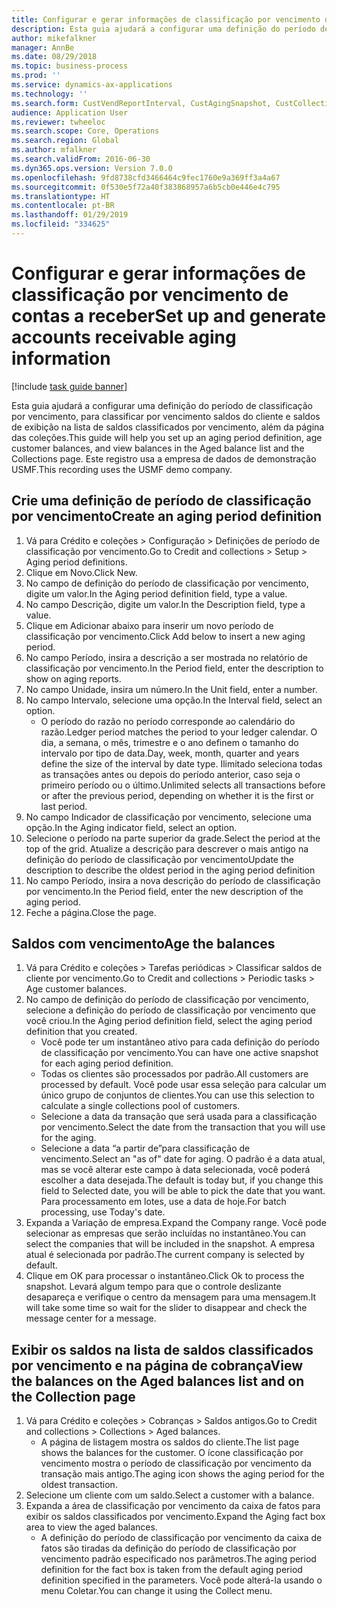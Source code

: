 ```yaml
---
title: Configurar e gerar informações de classificação por vencimento de contas a receber
description: Esta guia ajudará a configurar uma definição do período de classificação por vencimento, para classificar por vencimento saldos do cliente e saldos de exibição na lista de saldos classificados por vencimento, além da página das coleções.
author: mikefalkner
manager: AnnBe
ms.date: 08/29/2018
ms.topic: business-process
ms.prod: ''
ms.service: dynamics-ax-applications
ms.technology: ''
ms.search.form: CustVendReportInterval, CustAgingSnapshot, CustCollectionsPoolsListPage, CustCollections
audience: Application User
ms.reviewer: twheeloc
ms.search.scope: Core, Operations
ms.search.region: Global
ms.author: mfalkner
ms.search.validFrom: 2016-06-30
ms.dyn365.ops.version: Version 7.0.0
ms.openlocfilehash: 9fd8738cfd3466464c9fec1760e9a369ff3a4a67
ms.sourcegitcommit: 0f530e5f72a40f383868957a6b5cb0e446e4c795
ms.translationtype: HT
ms.contentlocale: pt-BR
ms.lasthandoff: 01/29/2019
ms.locfileid: "334625"
---
```

# <a name="set-up-and-generate-accounts-receivable-aging-information"></a><span data-ttu-id="d9bb5-103">Configurar e gerar informações de classificação por vencimento de contas a receber</span><span class="sxs-lookup"><span data-stu-id="d9bb5-103">Set up and generate accounts receivable aging information</span></span>

[!include [task guide banner](../../includes/task-guide-banner.md)]

<span data-ttu-id="d9bb5-104">Esta guia ajudará a configurar uma definição do período de classificação por vencimento, para classificar por vencimento saldos do cliente e saldos de exibição na lista de saldos classificados por vencimento, além da página das coleções.</span><span class="sxs-lookup"><span data-stu-id="d9bb5-104">This guide will help you set up an aging period definition, age customer balances, and view balances in the Aged balance list and the Collections page.</span></span> <span data-ttu-id="d9bb5-105">Este registro usa a empresa de dados de demonstração USMF.</span><span class="sxs-lookup"><span data-stu-id="d9bb5-105">This recording uses the USMF demo company.</span></span>


## <a name="create-an-aging-period-definition"></a><span data-ttu-id="d9bb5-106">Crie uma definição de período de classificação por vencimento</span><span class="sxs-lookup"><span data-stu-id="d9bb5-106">Create an aging period definition</span></span>
1. <span data-ttu-id="d9bb5-107">Vá para Crédito e coleções > Configuração > Definições de período de classificação por vencimento.</span><span class="sxs-lookup"><span data-stu-id="d9bb5-107">Go to Credit and collections > Setup > Aging period definitions.</span></span>
2. <span data-ttu-id="d9bb5-108">Clique em Novo.</span><span class="sxs-lookup"><span data-stu-id="d9bb5-108">Click New.</span></span>
3. <span data-ttu-id="d9bb5-109">No campo de definição do período de classificação por vencimento, digite um valor.</span><span class="sxs-lookup"><span data-stu-id="d9bb5-109">In the Aging period definition field, type a value.</span></span>
4. <span data-ttu-id="d9bb5-110">No campo Descrição, digite um valor.</span><span class="sxs-lookup"><span data-stu-id="d9bb5-110">In the Description field, type a value.</span></span>
5. <span data-ttu-id="d9bb5-111">Clique em Adicionar abaixo para inserir um novo período de classificação por vencimento.</span><span class="sxs-lookup"><span data-stu-id="d9bb5-111">Click Add below to insert a new aging period.</span></span>
6. <span data-ttu-id="d9bb5-112">No campo Período, insira a descrição a ser mostrada no relatório de classificação por vencimento.</span><span class="sxs-lookup"><span data-stu-id="d9bb5-112">In the Period field, enter the description to show on aging reports.</span></span>
7. <span data-ttu-id="d9bb5-113">No campo Unidade, insira um número.</span><span class="sxs-lookup"><span data-stu-id="d9bb5-113">In the Unit field, enter a number.</span></span>
8. <span data-ttu-id="d9bb5-114">No campo Intervalo, selecione uma opção.</span><span class="sxs-lookup"><span data-stu-id="d9bb5-114">In the Interval field, select an option.</span></span>
    * <span data-ttu-id="d9bb5-115">O período do razão no período corresponde ao calendário do razão.</span><span class="sxs-lookup"><span data-stu-id="d9bb5-115">Ledger period matches the period to your ledger calendar.</span></span> <span data-ttu-id="d9bb5-116">O dia, a semana, o mês, trimestre e o ano definem o tamanho do intervalo por tipo de data.</span><span class="sxs-lookup"><span data-stu-id="d9bb5-116">Day, week, month, quarter and years define the size of the interval by date type.</span></span> <span data-ttu-id="d9bb5-117">Ilimitado seleciona todas as transações antes ou depois do período anterior, caso seja o primeiro período ou o último.</span><span class="sxs-lookup"><span data-stu-id="d9bb5-117">Unlimited selects all transactions before or after the previous period, depending on whether it is the first or last period.</span></span>  
9. <span data-ttu-id="d9bb5-118">No campo Indicador de classificação por vencimento, selecione uma opção.</span><span class="sxs-lookup"><span data-stu-id="d9bb5-118">In the Aging indicator field, select an option.</span></span>
10. <span data-ttu-id="d9bb5-119">Selecione o período na parte superior da grade.</span><span class="sxs-lookup"><span data-stu-id="d9bb5-119">Select the period at the top of the grid.</span></span> <span data-ttu-id="d9bb5-120">Atualize a descrição para descrever o mais antigo na definição do período de classificação por vencimento</span><span class="sxs-lookup"><span data-stu-id="d9bb5-120">Update the description to describe the oldest period in the aging period definition</span></span>
11. <span data-ttu-id="d9bb5-121">No campo Período, insira a nova descrição do período de classificação por vencimento.</span><span class="sxs-lookup"><span data-stu-id="d9bb5-121">In the Period field, enter the new description of the aging period.</span></span>
12. <span data-ttu-id="d9bb5-122">Feche a página.</span><span class="sxs-lookup"><span data-stu-id="d9bb5-122">Close the page.</span></span>

## <a name="age-the-balances"></a><span data-ttu-id="d9bb5-123">Saldos com vencimento</span><span class="sxs-lookup"><span data-stu-id="d9bb5-123">Age the balances</span></span>
1. <span data-ttu-id="d9bb5-124">Vá para Crédito e coleções > Tarefas periódicas > Classificar saldos de cliente por vencimento.</span><span class="sxs-lookup"><span data-stu-id="d9bb5-124">Go to Credit and collections > Periodic tasks > Age customer balances.</span></span>
2. <span data-ttu-id="d9bb5-125">No campo de definição do período de classificação por vencimento, selecione a definição do período de classificação por vencimento que você criou.</span><span class="sxs-lookup"><span data-stu-id="d9bb5-125">In the Aging period definition field, select the aging period definition that you created.</span></span>
    * <span data-ttu-id="d9bb5-126">Você pode ter um instantâneo ativo para cada definição do período de classificação por vencimento.</span><span class="sxs-lookup"><span data-stu-id="d9bb5-126">You can have one active snapshot for each aging period definition.</span></span>  
    * <span data-ttu-id="d9bb5-127">Todas os clientes são processados por padrão.</span><span class="sxs-lookup"><span data-stu-id="d9bb5-127">All customers are processed by default.</span></span> <span data-ttu-id="d9bb5-128">Você pode usar essa seleção para calcular um único grupo de conjuntos de clientes.</span><span class="sxs-lookup"><span data-stu-id="d9bb5-128">You can use this selection to calculate a single collections pool of customers.</span></span>  
    * <span data-ttu-id="d9bb5-129">Selecione a data da transação que será usada para a classificação por vencimento.</span><span class="sxs-lookup"><span data-stu-id="d9bb5-129">Select the date from the transaction that you will use for the aging.</span></span>  
    * <span data-ttu-id="d9bb5-130">Selecione a data “a partir de”para classificação de vencimento.</span><span class="sxs-lookup"><span data-stu-id="d9bb5-130">Select an "as of" date for aging.</span></span> <span data-ttu-id="d9bb5-131">O padrão é a data atual, mas se você alterar este campo à data selecionada, você poderá escolher a data desejada.</span><span class="sxs-lookup"><span data-stu-id="d9bb5-131">The default is today but, if you change this field to Selected date, you will be able to pick the date that you want.</span></span> <span data-ttu-id="d9bb5-132">Para processamento em lotes, use a data de hoje.</span><span class="sxs-lookup"><span data-stu-id="d9bb5-132">For batch processing, use Today's date.</span></span>  
3. <span data-ttu-id="d9bb5-133">Expanda a Variação de empresa.</span><span class="sxs-lookup"><span data-stu-id="d9bb5-133">Expand the Company range.</span></span> <span data-ttu-id="d9bb5-134">Você pode selecionar as empresas que serão incluídas no instantâneo.</span><span class="sxs-lookup"><span data-stu-id="d9bb5-134">You can select the companies that will be included in the snapshot.</span></span> <span data-ttu-id="d9bb5-135">A empresa atual é selecionada por padrão.</span><span class="sxs-lookup"><span data-stu-id="d9bb5-135">The current company is selected by default.</span></span>
4. <span data-ttu-id="d9bb5-136">Clique em OK para processar o instantâneo.</span><span class="sxs-lookup"><span data-stu-id="d9bb5-136">Click Ok to process the snapshot.</span></span> <span data-ttu-id="d9bb5-137">Levará algum tempo para que o controle deslizante desapareça e verifique o centro da mensagem para uma mensagem.</span><span class="sxs-lookup"><span data-stu-id="d9bb5-137">It will take some time so wait for the slider to disappear and check the message center for a message.</span></span>

## <a name="view-the-balances-on-the-aged-balances-list-and-on-the-collection-page"></a><span data-ttu-id="d9bb5-138">Exibir os saldos na lista de saldos classificados por vencimento e na página de cobrança</span><span class="sxs-lookup"><span data-stu-id="d9bb5-138">View the balances on the Aged balances list and on the Collection page</span></span>
1. <span data-ttu-id="d9bb5-139">Vá para Crédito e coleções > Cobranças > Saldos antigos.</span><span class="sxs-lookup"><span data-stu-id="d9bb5-139">Go to Credit and collections > Collections > Aged balances.</span></span>
    * <span data-ttu-id="d9bb5-140">A página de listagem mostra os saldos do cliente.</span><span class="sxs-lookup"><span data-stu-id="d9bb5-140">The list page shows the balances for the customer.</span></span> <span data-ttu-id="d9bb5-141">O ícone classificação por vencimento mostra o período de classificação por vencimento da transação mais antigo.</span><span class="sxs-lookup"><span data-stu-id="d9bb5-141">The aging icon shows the aging period for the oldest transaction.</span></span>  
2. <span data-ttu-id="d9bb5-142">Selecione um cliente com um saldo.</span><span class="sxs-lookup"><span data-stu-id="d9bb5-142">Select a customer with a balance.</span></span>
3. <span data-ttu-id="d9bb5-143">Expanda a área de classificação por vencimento da caixa de fatos para exibir os saldos classificados por vencimento.</span><span class="sxs-lookup"><span data-stu-id="d9bb5-143">Expand the Aging fact box area to view the aged balances.</span></span>
    * <span data-ttu-id="d9bb5-144">A definição do período de classificação por vencimento da caixa de fatos são tiradas da definição do período de classificação por vencimento padrão especificado nos parâmetros.</span><span class="sxs-lookup"><span data-stu-id="d9bb5-144">The aging period definition for the fact box is taken from the default aging period definition specified in the parameters.</span></span> <span data-ttu-id="d9bb5-145">Você pode alterá-la usando o menu Coletar.</span><span class="sxs-lookup"><span data-stu-id="d9bb5-145">You can change it using the Collect menu.</span></span>  

